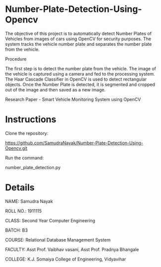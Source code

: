 # Number-Plate-Detection-Using-Opencv

The objective of this project is to automatically detect Number Plates of Vehicles from images of cars using OpenCV for security purposes. The system tracks the vehicle number plate and separates the number plate from the vehicle. 

Procedure

The first step is to detect the number plate from the vehicle. The image of the vehicle is captured using a camera and fed to the processing system. The Haar Cascade Classifier in OpenCV is used to detect rectangular objects. Once the Number Plate is detected, it is segmented and cropped out of the image and then saved as a new image.

Research Paper - Smart Vehicle Monitoring System using OpenCV

# Instructions

Clone the repository:

https://github.com/SamudraNayak/Number-Plate-Detection-Using-Opencv.git

Run the command:

number_plate_detection.py

# Details

NAME: Samudra Nayak

ROLL NO.: 1911115

CLASS: Second Year Computer Engineering 

BATCH: B3

COURSE: Relational Database Management System

FACULTY: Asst Prof. Vaibhav vasani, Asst Prof. Pradnya Bhangale

COLLEGE: K.J. Somaiya College of Engineering, Vidyavihar
